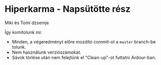 # Hiperkarma - Napsütötte rész
Miki és Tomi dzsemje

Így komitolunk mi:
- Minden, a végeredményt előre mozdító commit-ot a `master` branch-be
  tolunk.
- Nem használunk verziószámokat.
- Sávok törlése után nem felejtünk el "Clean-up"-ot futtatni
  Ardour-ban.
